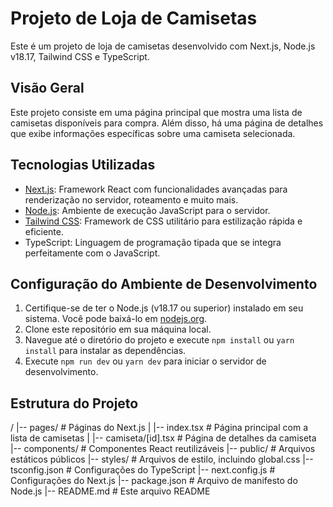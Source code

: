 # Projeto de Loja de Camisetas

Este é um projeto de loja de camisetas desenvolvido com Next.js, Node.js v18.17, Tailwind CSS e TypeScript.

## Visão Geral

Este projeto consiste em uma página principal que mostra uma lista de camisetas disponíveis para compra. Além disso, há uma página de detalhes que exibe informações específicas sobre uma camiseta selecionada.

## Tecnologias Utilizadas

- [Next.js](https://nextjs.org/): Framework React com funcionalidades avançadas para renderização no servidor, roteamento e muito mais.
- [Node.js](https://nodejs.org/): Ambiente de execução JavaScript para o servidor.
- [Tailwind CSS](https://tailwindcss.com/): Framework de CSS utilitário para estilização rápida e eficiente.
- TypeScript: Linguagem de programação tipada que se integra perfeitamente com o JavaScript.

## Configuração do Ambiente de Desenvolvimento

1. Certifique-se de ter o Node.js (v18.17 ou superior) instalado em seu sistema. Você pode baixá-lo em [nodejs.org](https://nodejs.org/).
2. Clone este repositório em sua máquina local.
3. Navegue até o diretório do projeto e execute `npm install` ou `yarn install` para instalar as dependências.
4. Execute `npm run dev` ou `yarn dev` para iniciar o servidor de desenvolvimento.

## Estrutura do Projeto

/
|-- pages/ # Páginas do Next.js
| |-- index.tsx # Página principal com a lista de camisetas
| |-- camiseta/[id].tsx # Página de detalhes da camiseta
|-- components/ # Componentes React reutilizáveis
|-- public/ # Arquivos estáticos públicos
|-- styles/ # Arquivos de estilo, incluindo global.css
|-- tsconfig.json # Configurações do TypeScript
|-- next.config.js # Configurações do Next.js
|-- package.json # Arquivo de manifesto do Node.js
|-- README.md # Este arquivo README